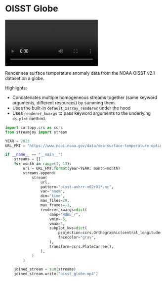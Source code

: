 # OISST Globe


<video controls="true" allowfullscreen="true">
<source src="https://github.com/ahuang11/streamjoy/assets/15331990/a76d2f16-bea9-4168-9ba6-63dbc7967ae2" type="video/mp4">
</video>

Render sea surface temperature anomaly data from the NOAA OISST v2.1 dataset on a globe.

Highlights:

- Concatenates multiple homogeneous streams together (same keyword arguments, different resources) by summing them.
- Uses the built-in `default_xarray_renderer` under the hood
- Uses `renderer_kwargs` to pass keyword arguments to the underlying `ds.plot` method.

```python
import cartopy.crs as ccrs
from streamjoy import stream

YEAR = 2023
URL_FMT = "https://www.ncei.noaa.gov/data/sea-surface-temperature-optimum-interpolation/v2.1/access/avhrr/{year}{month:02}/"

if __name__ == "__main__":
    streams = []
    for month in range(1, 13):
        url = URL_FMT.format(year=YEAR, month=month)
        streams.append(
            stream(
                url,
                pattern="oisst-avhrr-v02r01*.nc",
                var="anom",
                dim="time",
                max_files=29,
                max_frames=-1,
                renderer_kwargs=dict(
                    cmap="RdBu_r",
                    vmin=-5,
                    vmax=5,
                    subplot_kws=dict(
                        projection=ccrs.Orthographic(central_longitude=-150),
                        facecolor="gray",
                    ),
                    transform=ccrs.PlateCarree(),
                ),
            )
        )

    joined_stream = sum(streams)
    joined_stream.write("oisst_globe.mp4")
```